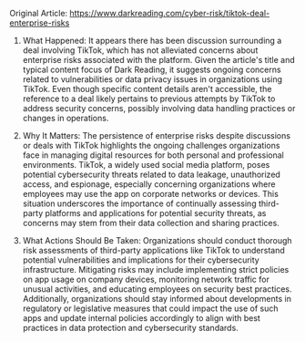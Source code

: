 Original Article: https://www.darkreading.com/cyber-risk/tiktok-deal-enterprise-risks

1) What Happened: It appears there has been discussion surrounding a deal involving TikTok, which has not alleviated concerns about enterprise risks associated with the platform. Given the article's title and typical content focus of Dark Reading, it suggests ongoing concerns related to vulnerabilities or data privacy issues in organizations using TikTok. Even though specific content details aren't accessible, the reference to a deal likely pertains to previous attempts by TikTok to address security concerns, possibly involving data handling practices or changes in operations.

2) Why It Matters: The persistence of enterprise risks despite discussions or deals with TikTok highlights the ongoing challenges organizations face in managing digital resources for both personal and professional environments. TikTok, a widely used social media platform, poses potential cybersecurity threats related to data leakage, unauthorized access, and espionage, especially concerning organizations where employees may use the app on corporate networks or devices. This situation underscores the importance of continually assessing third-party platforms and applications for potential security threats, as concerns may stem from their data collection and sharing practices.

3) What Actions Should Be Taken: Organizations should conduct thorough risk assessments of third-party applications like TikTok to understand potential vulnerabilities and implications for their cybersecurity infrastructure. Mitigating risks may include implementing strict policies on app usage on company devices, monitoring network traffic for unusual activities, and educating employees on security best practices. Additionally, organizations should stay informed about developments in regulatory or legislative measures that could impact the use of such apps and update internal policies accordingly to align with best practices in data protection and cybersecurity standards.